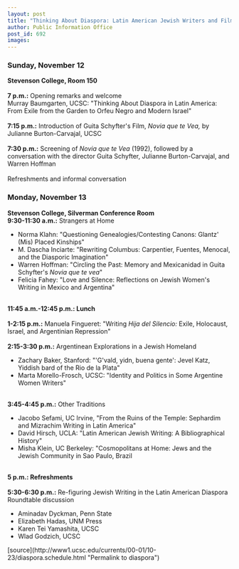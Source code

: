 ```yaml
---
layout: post
title: "Thinking About Diaspora: Latin American Jewish Writers and Filmmakers"
author: Public Information Office
post_id: 692
images:
---
```


<h3>
  Sunday, November 12
</h3>
<p>
  <b>Stevenson College, Room 150</b><br>
  <br>
  <b>7 p.m.:</b> Opening remarks and welcome<br>
  Murray Baumgarten, UCSC: "Thinking About Diaspora in Latin America: From Exile from the Garden to Orfeu Negro and Modern Israel"<br>
  <br>
  <b>7:15 p.m.:</b> Introduction of Guita Schyfter's Film, <i>Novia que te Vea,</i> by Julianne Burton-Carvajal, UCSC<br>
  <br>
  <b>7:30 p.m.:</b> Screening of <i>Novia que te Vea</i> (1992), followed by a conversation with the director Guita Schyfter, Julianne Burton-Carvajal, and Warren Hoffman<br>
  <br>
  Refreshments and informal conversation
</p>
<h3>
  Monday, November 13
</h3>
<p>
  <b>Stevenson College, Silverman Conference Room</b><br>
  <b>9:30-11:30 a.m.:</b> Strangers at Home
</p>
<ul>
  <li>Norma Klahn: "Questioning Genealogies/Contesting Canons: Glantz' (Mis) Placed Kinships"
  </li>
  <li>M. Dascha Inciarte: "Rewriting Columbus: Carpentier, Fuentes, Menocal, and the Diasporic Imagination"
  </li>
  <li>Warren Hoffman: "Circling the Past: Memory and Mexicanidad in Guita Schyfter's <i>Novia que te vea</i>"
  </li>
  <li>Felicia Fahey: "Love and Silence: Reflections on Jewish Women's Writing in Mexico and Argentina"
  </li>
</ul>
<p>
  <br>
  <b>11:45 a.m.-12:45 p.m.: Lunch</b><br>
  <br>
  <b>1-2:15 p.m.:</b> Manuela Fingueret: "Writing <i>Hija del Silencio:</i> Exile, Holocaust, Israel, and Argentinian Repression"<br>
  <br>
  <b>2:15-3:30 p.m.:</b> Argentinean Explorations in a Jewish Homeland
</p>
<ul>
  <li>Zachary Baker, Stanford: "'G'vald, yidn, buena gente': Jevel Katz, Yiddish bard of the Rio de la Plata"
  </li>
  <li>Marta Morello-Frosch, UCSC: "Identity and Politics in Some Argentine Women Writers"
  </li>
</ul>
<p>
  <br>
  <b>3:45-4:45 p.m.:</b> Other Traditions
</p>
<ul>
  <li>Jacobo Sefami, UC Irvine, "From the Ruins of the Temple: Sephardim and Mizrachim Writing in Latin America"
  </li>
  <li>David Hirsch, UCLA: "Latin American Jewish Writing: A Bibliographical History"
  </li>
  <li>Misha Klein, UC Berkeley: "Cosmopolitans at Home: Jews and the Jewish Community in Sao Paulo, Brazil
  </li>
</ul>
<p>
  <br>
  <b>5 p.m.: Refreshments<br></b><br>
  <b>5:30-6:30 p.m.:</b> Re-figuring Jewish Writing in the Latin American Diaspora<br>
  Roundtable discussion
</p>
<ul>
  <li>Aminadav Dyckman, Penn State
  </li>
  <li>Elizabeth Hadas, UNM Press
  </li>
  <li>Karen Tei Yamashita, UCSC
  </li>
  <li>Wlad Godzich, UCSC
  </li>
</ul>
<p>

</p>
[source](http://www1.ucsc.edu/currents/00-01/10-23/diaspora.schedule.html "Permalink to diaspora")
